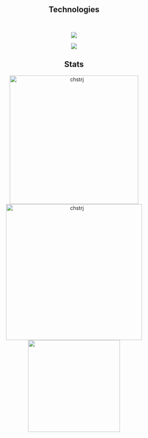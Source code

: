<div align="center">

</div>
  <div align="center">
  <h2>Technologies</h2> 
  <br>
  <p align="center">
   <a href="https://skillicons.dev">
     <img src="https://skillicons.dev/icons?i=tailwind,react,nextjs,git,mysql,typescript,javascript,docker" />
   </a>
 </p>
  <p align="center">
   <a href="https://skillicons.dev">
     <img src="https://skillicons.dev/icons?i=nodejs,express,php,laravel,python,django,mongodb,postman"/>
   </a>
 </p>
 </div>

<h2 align="center">Stats</h2>
<p align="center">
<img width="350" src="https://github-readme-stats.vercel.app/api?username=chstrj&count_private=true&show_icons=true&theme=react&hide_border=true&rank_icon=github&include_all_commits=true" alt="chstrj" />
<img width="370" src="https://github-readme-streak-stats.herokuapp.com?user=chstrj&theme=gruvbox&hide_border=true" alt="chstrj" />
<img width="250" src="https://github-readme-stats.vercel.app/api/top-langs/?username=chstrj&layout=compact&theme=react&langs_count=8" />
</p>
